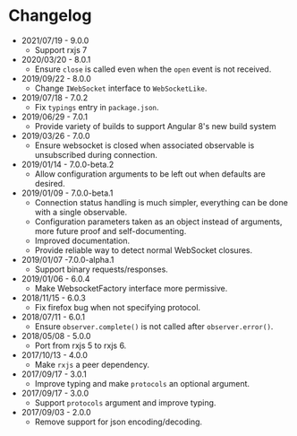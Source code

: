 # Changelog

- 2021/07/19 - 9.0.0
  - Support rxjs 7
- 2020/03/20 - 8.0.1
  - Ensure `close` is called even when the `open` event is not received.
- 2019/09/22 - 8.0.0
  - Change `IWebSocket` interface to `WebSocketLike`.
- 2019/07/18 - 7.0.2
  - Fix `typings` entry in `package.json`.
- 2019/06/29 - 7.0.1
  - Provide variety of builds to support Angular 8's new build system
- 2019/03/26 - 7.0.0
  - Ensure websocket is closed when associated observable is unsubscribed during connection.
- 2019/01/14 - 7.0.0-beta.2
  - Allow configuration arguments to be left out when defaults are desired.
- 2019/01/09 - 7.0.0-beta.1
  - Connection status handling is much simpler, everything can be done with a single observable.
  - Configuration parameters taken as an object instead of arguments, more future proof and self-documenting.
  - Improved documentation.
  - Provide reliable way to detect normal WebSocket closures.
- 2019/01/07 -7.0.0-alpha.1
  - Support binary requests/responses.
- 2019/01/06 - 6.0.4
  - Make WebsocketFactory interface more permissive.
- 2018/11/15 - 6.0.3
  - Fix firefox bug when not specifying protocol.
- 2018/07/11 - 6.0.1
  - Ensure `observer.complete()` is not called after `observer.error()`.
- 2018/05/08 - 5.0.0
  - Port from rxjs 5 to rxjs 6.
- 2017/10/13 - 4.0.0
  - Make `rxjs` a peer dependency.
- 2017/09/17 - 3.0.1
  - Improve typing and make `protocols` an optional argument.
- 2017/09/17 - 3.0.0
  - Support `protocols` argument and improve typing.
- 2017/09/03 - 2.0.0
  - Remove support for json encoding/decoding.
